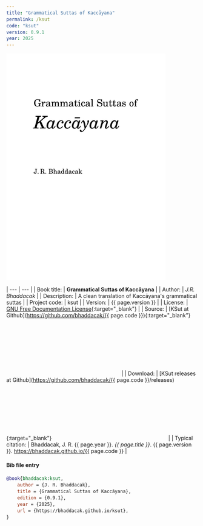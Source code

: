 ```yaml
---
title: "Grammatical Suttas of Kaccāyana"
permalink: /ksut
code: "ksut"
version: 0.9.1
year: 2025
---
```


![PPMAN](/assets/images/ksut.jpg)

| --- | --- |
| Book title: | **Grammatical Suttas of Kaccāyana** |
| Author: | *J.R. Bhaddacak* |
| Description: | A clean translation of Kaccāyana's grammatical suttas |
| Project code: | ksut |
| Version: | {{ page.version }} |
| License: | [GNU Free Documentation License](https://www.gnu.org/licenses/){:target="\_blank"} |
| Source: | [KSut at Github](https://github.com/bhaddacak/{{ page.code }}){:target="\_blank"} <svg class="icon"><use xlink:href="/assets/fontawesome/custom.svg#github-alt"></use></svg> |
| Download: | [KSut releases at Github](https://github.com/bhaddacak/{{ page.code }}/releases){:target="\_blank"} <svg class="icon"><use xlink:href="/assets/fontawesome/custom.svg#github-alt"></use></svg> |
| Typical citation: | Bhaddacak, J. R. {{ page.year }}. *{{ page.title }}*. {{ page.version }}. https://bhaddacak.github.io/{{ page.code }} |

#### Bib file entry
```bib
@book{bhaddacak:ksut,
	author = {J. R. Bhaddacak},
	title = {Grammatical Suttas of Kaccāyana},
	edition = {0.9.1},
	year = {2025},
	url = {https://bhaddacak.github.io/ksut},
}
```

